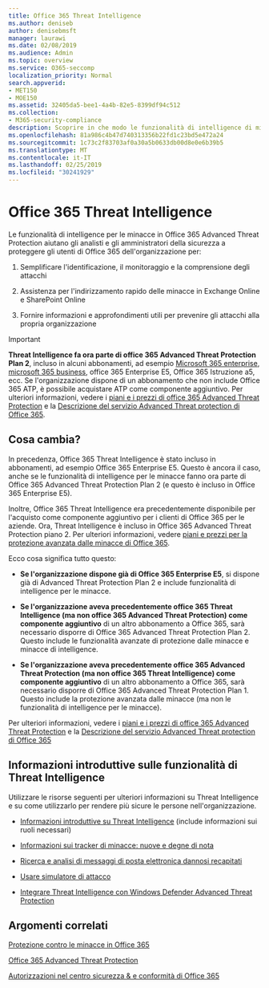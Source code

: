 ```yaml
---
title: Office 365 Threat Intelligence
ms.author: deniseb
author: denisebmsft
manager: laurawi
ms.date: 02/08/2019
ms.audience: Admin
ms.topic: overview
ms.service: O365-seccomp
localization_priority: Normal
search.appverid:
- MET150
- MOE150
ms.assetid: 32405da5-bee1-4a4b-82e5-8399df94c512
ms.collection:
- M365-security-compliance
description: Scoprire in che modo le funzionalità di intelligence di minacce in Advanced Threat Protection consentono di ricercare le minacce per la propria organizzazione, di rispondere a malware, phishing e altri attacchi rilevati da Office 365 per conto dell'utente e di cercare indicatori di minaccia.
ms.openlocfilehash: 81a986c4b47d740313356b22fd1c23bd5e472a24
ms.sourcegitcommit: 1c73c2f83703af0a30a5b0633db00d8e0e6b39b5
ms.translationtype: MT
ms.contentlocale: it-IT
ms.lasthandoff: 02/25/2019
ms.locfileid: "30241929"
---
```

# <a name="office-365-threat-intelligence"></a>Office 365 Threat Intelligence

Le funzionalità di intelligence per le minacce in Office 365 Advanced Threat Protection aiutano gli analisti e gli amministratori della sicurezza a proteggere gli utenti di Office 365 dell'organizzazione per:
  
1. Semplificare l'identificazione, il monitoraggio e la comprensione degli attacchi
    
2. Assistenza per l'indirizzamento rapido delle minacce in Exchange Online e SharePoint Online
    
3. Fornire informazioni e approfondimenti utili per prevenire gli attacchi alla propria organizzazione
    
> [!IMPORTANT]
> **Threat Intelligence fa ora parte di office 365 Advanced Threat Protection Plan 2**, incluso in alcuni abbonamenti, ad esempio [Microsoft 365 enterprise](https://www.microsoft.com/microsoft-365/enterprise/home), [microsoft 365 business](https://www.microsoft.com/microsoft-365/business), office 365 Enterprise E5, Office 365 Istruzione a5, ecc. Se l'organizzazione dispone di un abbonamento che non include Office 365 ATP, è possibile acquistare ATP come componente aggiuntivo. Per ulteriori informazioni, vedere i [piani e i prezzi di office 365 Advanced Threat Protection](https://products.office.com/exchange/advance-threat-protection) e la [Descrizione del servizio Advanced Threat protection di Office 365](https://docs.microsoft.com/en-us/office365/servicedescriptions/office-365-advanced-threat-protection-service-description#whats-new-in-office-365-advanced-threat-protection-atp). 
  
## <a name="whats-changing"></a>Cosa cambia?

In precedenza, Office 365 Threat Intelligence è stato incluso in abbonamenti, ad esempio Office 365 Enterprise E5. Questo è ancora il caso, anche se le funzionalità di intelligence per le minacce fanno ora parte di Office 365 Advanced Threat Protection Plan 2 (e questo è incluso in Office 365 Enterprise E5). 

Inoltre, Office 365 Threat Intelligence era precedentemente disponibile per l'acquisto come componente aggiuntivo per i clienti di Office 365 per le aziende. Ora, Threat Intelligence è incluso in Office 365 Advanced Threat Protection piano 2. Per ulteriori informazioni, vedere [piani e prezzi per la protezione avanzata dalle minacce di Office 365](https://products.office.com/exchange/advance-threat-protection).

Ecco cosa significa tutto questo:

- **Se l'organizzazione dispone già di Office 365 Enterprise E5**, si dispone già di Advanced Threat Protection Plan 2 e include funzionalità di intelligence per le minacce.

- **Se l'organizzazione aveva precedentemente office 365 Threat Intelligence (ma non office 365 Advanced Threat Protection) come componente aggiuntivo** di un altro abbonamento a Office 365, sarà necessario disporre di Office 365 Advanced Threat Protection Plan 2. Questo include le funzionalità avanzate di protezione dalle minacce e minacce di intelligence. 

- **Se l'organizzazione aveva precedentemente office 365 Advanced Threat Protection (ma non office 365 Threat Intelligence) come componente aggiuntivo** di un altro abbonamento a Office 365, sarà necessario disporre di Office 365 Advanced Threat Protection Plan 1. Questo include la protezione avanzata dalle minacce (ma non le funzionalità di intelligence per le minacce).

Per ulteriori informazioni, vedere i [piani e i prezzi di office 365 Advanced Threat Protection](https://products.office.com/exchange/advance-threat-protection) e la [Descrizione del servizio Advanced Threat protection di Office 365](https://docs.microsoft.com/en-us/office365/servicedescriptions/office-365-advanced-threat-protection-service-description#whats-new-in-office-365-advanced-threat-protection-atp)

## <a name="get-started-with-threat-intelligence-capabilities"></a>Informazioni introduttive sulle funzionalità di Threat Intelligence

Utilizzare le risorse seguenti per ulteriori informazioni su Threat Intelligence e su come utilizzarlo per rendere più sicure le persone nell'organizzazione.
  
- [Informazioni introduttive su Threat Intelligence](get-started-with-ti.md) (include informazioni sui ruoli necessari) 
    
- [Informazioni sui tracker di minacce: nuove e degne di nota](threat-trackers.md)
    
- [Ricerca e analisi di messaggi di posta elettronica dannosi recapitati](investigate-malicious-email-that-was-delivered.md)
    
- [Usare simulatore di attacco](attack-simulator.md)
    
- [Integrare Threat Intelligence con Windows Defender Advanced Threat Protection](integrate-office-365-ti-with-wdatp.md)
    
## <a name="related-topics"></a>Argomenti correlati

[Protezione contro le minacce in Office 365](protect-against-threats.md)
  
[Office 365 Advanced Threat Protection](office-365-atp.md)
  
[Autorizzazioni nel centro sicurezza &amp; e conformità di Office 365](permissions-in-the-security-and-compliance-center.md)
  

